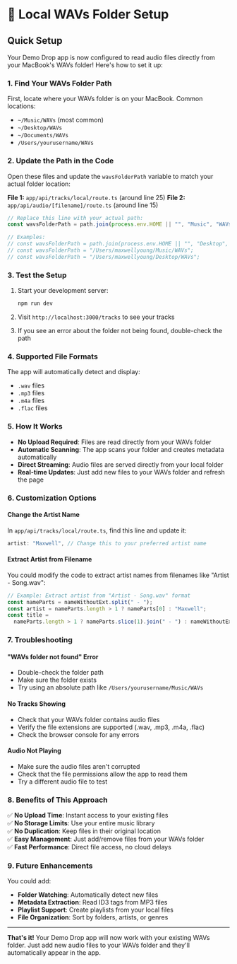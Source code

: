 # 🎵 Local WAVs Folder Setup

## Quick Setup

Your Demo Drop app is now configured to read audio files directly from your MacBook's WAVs folder! Here's how to set it up:

### 1. **Find Your WAVs Folder Path**

First, locate where your WAVs folder is on your MacBook. Common locations:

- `~/Music/WAVs` (most common)
- `~/Desktop/WAVs`
- `~/Documents/WAVs`
- `/Users/yourusername/WAVs`

### 2. **Update the Path in the Code**

Open these files and update the `wavsFolderPath` variable to match your actual folder location:

**File 1:** `app/api/tracks/local/route.ts` (around line 25)
**File 2:** `app/api/audio/[filename]/route.ts` (around line 15)

```typescript
// Replace this line with your actual path:
const wavsFolderPath = path.join(process.env.HOME || "", "Music", "WAVs");

// Examples:
// const wavsFolderPath = path.join(process.env.HOME || "", "Desktop", "WAVs");
// const wavsFolderPath = "/Users/maxwellyoung/Music/WAVs";
// const wavsFolderPath = "/Users/maxwellyoung/Desktop/WAVs";
```

### 3. **Test the Setup**

1. Start your development server:

   ```bash
   npm run dev
   ```

2. Visit `http://localhost:3000/tracks` to see your tracks

3. If you see an error about the folder not being found, double-check the path

### 4. **Supported File Formats**

The app will automatically detect and display:

- `.wav` files
- `.mp3` files
- `.m4a` files
- `.flac` files

### 5. **How It Works**

- **No Upload Required**: Files are read directly from your WAVs folder
- **Automatic Scanning**: The app scans your folder and creates metadata automatically
- **Direct Streaming**: Audio files are served directly from your local folder
- **Real-time Updates**: Just add new files to your WAVs folder and refresh the page

### 6. **Customization Options**

#### Change the Artist Name

In `app/api/tracks/local/route.ts`, find this line and update it:

```typescript
artist: "Maxwell", // Change this to your preferred artist name
```

#### Extract Artist from Filename

You could modify the code to extract artist names from filenames like "Artist - Song.wav":

```typescript
// Example: Extract artist from "Artist - Song.wav" format
const nameParts = nameWithoutExt.split(" - ");
const artist = nameParts.length > 1 ? nameParts[0] : "Maxwell";
const title =
  nameParts.length > 1 ? nameParts.slice(1).join(" - ") : nameWithoutExt;
```

### 7. **Troubleshooting**

#### "WAVs folder not found" Error

- Double-check the folder path
- Make sure the folder exists
- Try using an absolute path like `/Users/yourusername/Music/WAVs`

#### No Tracks Showing

- Check that your WAVs folder contains audio files
- Verify the file extensions are supported (.wav, .mp3, .m4a, .flac)
- Check the browser console for any errors

#### Audio Not Playing

- Make sure the audio files aren't corrupted
- Check that the file permissions allow the app to read them
- Try a different audio file to test

### 8. **Benefits of This Approach**

✅ **No Upload Time**: Instant access to your existing files  
✅ **No Storage Limits**: Use your entire music library  
✅ **No Duplication**: Keep files in their original location  
✅ **Easy Management**: Just add/remove files from your WAVs folder  
✅ **Fast Performance**: Direct file access, no cloud delays

### 9. **Future Enhancements**

You could add:

- **Folder Watching**: Automatically detect new files
- **Metadata Extraction**: Read ID3 tags from MP3 files
- **Playlist Support**: Create playlists from your local files
- **File Organization**: Sort by folders, artists, or genres

---

**That's it!** Your Demo Drop app will now work with your existing WAVs folder. Just add new audio files to your WAVs folder and they'll automatically appear in the app.
